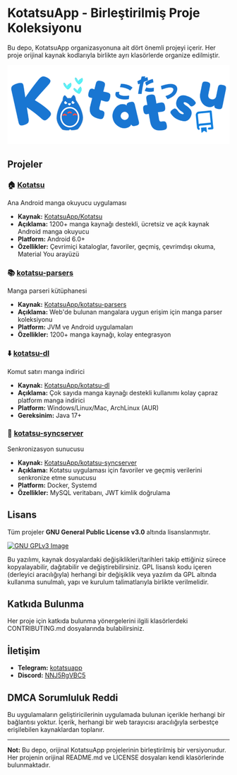 # KotatsuApp - Birleştirilmiş Proje Koleksiyonu

Bu depo, KotatsuApp organizasyonuna ait dört önemli projeyi içerir. Her proje orijinal kaynak kodlarıyla birlikte ayrı klasörlerde organize edilmiştir.

![Kotatsu](https://raw.githubusercontent.com/KotatsuApp/Kotatsu/devel/.github/assets/vtuber.png)

## Projeler

### 🏠 [Kotatsu](./Kotatsu/) 
Ana Android manga okuyucu uygulaması
- **Kaynak:** [KotatsuApp/Kotatsu](https://github.com/KotatsuApp/Kotatsu)
- **Açıklama:** 1200+ manga kaynağı destekli, ücretsiz ve açık kaynak Android manga okuyucu
- **Platform:** Android 6.0+
- **Özellikler:** Çevrimiçi kataloglar, favoriler, geçmiş, çevrimdışı okuma, Material You arayüzü

### 📚 [kotatsu-parsers](./kotatsu-parsers/)
Manga parseri kütüphanesi
- **Kaynak:** [KotatsuApp/kotatsu-parsers](https://github.com/KotatsuApp/kotatsu-parsers)
- **Açıklama:** Web'de bulunan mangalara uygun erişim için manga parser koleksiyonu
- **Platform:** JVM ve Android uygulamaları
- **Özellikler:** 1200+ manga kaynağı, kolay entegrasyon

### ⬇️ [kotatsu-dl](./kotatsu-dl/)
Komut satırı manga indirici
- **Kaynak:** [KotatsuApp/kotatsu-dl](https://github.com/KotatsuApp/kotatsu-dl)
- **Açıklama:** Çok sayıda manga kaynağı destekli kullanımı kolay çapraz platform manga indirici
- **Platform:** Windows/Linux/Mac, ArchLinux (AUR)
- **Gereksinim:** Java 17+

### 🔄 [kotatsu-syncserver](./kotatsu-syncserver/)
Senkronizasyon sunucusu
- **Kaynak:** [KotatsuApp/kotatsu-syncserver](https://github.com/KotatsuApp/kotatsu-syncserver)
- **Açıklama:** Kotatsu uygulaması için favoriler ve geçmiş verilerini senkronize etme sunucusu
- **Platform:** Docker, Systemd
- **Özellikler:** MySQL veritabanı, JWT kimlik doğrulama

## Lisans

Tüm projeler **GNU General Public License v3.0** altında lisanslanmıştır.

[![GNU GPLv3 Image](https://www.gnu.org/graphics/gplv3-127x51.png)](http://www.gnu.org/licenses/gpl-3.0.en.html)

Bu yazılımı, kaynak dosyalardaki değişiklikleri/tarihleri takip ettiğiniz sürece kopyalayabilir, dağıtabilir ve değiştirebilirsiniz. GPL lisanslı kodu içeren (derleyici aracılığıyla) herhangi bir değişiklik veya yazılım da GPL altında kullanıma sunulmalı, yapı ve kurulum talimatlarıyla birlikte verilmelidir.

## Katkıda Bulunma

Her proje için katkıda bulunma yönergelerini ilgili klasörlerdeki CONTRIBUTING.md dosyalarında bulabilirsiniz.

## İletişim

- **Telegram:** [kotatsuapp](https://t.me/kotatsuapp)
- **Discord:** [NNJ5RgVBC5](https://discord.gg/NNJ5RgVBC5)

## DMCA Sorumluluk Reddi

Bu uygulamaların geliştiricilerinin uygulamada bulunan içerikle herhangi bir bağlantısı yoktur. İçerik, herhangi bir web tarayıcısı aracılığıyla serbestçe erişilebilen kaynaklardan toplanır.

---

**Not:** Bu depo, orijinal KotatsuApp projelerinin birleştirilmiş bir versiyonudur. Her projenin orijinal README.md ve LICENSE dosyaları kendi klasörlerinde bulunmaktadır.